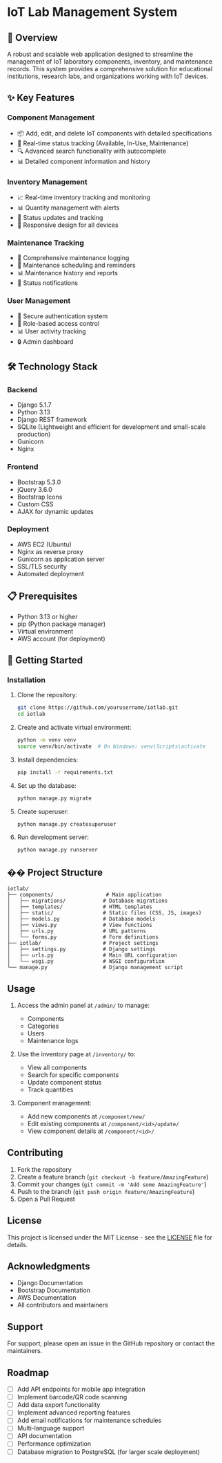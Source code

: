 # IoT Lab Management System

## 🌟 Overview
A robust and scalable web application designed to streamline the management of IoT laboratory components, inventory, and maintenance records. This system provides a comprehensive solution for educational institutions, research labs, and organizations working with IoT devices.

## ✨ Key Features

### Component Management
- 📦 Add, edit, and delete IoT components with detailed specifications
- 🔄 Real-time status tracking (Available, In-Use, Maintenance)
- 🔍 Advanced search functionality with autocomplete
- 📊 Detailed component information and history

### Inventory Management
- 📈 Real-time inventory tracking and monitoring
- 📊 Quantity management with alerts
- 🔄 Status updates and tracking
- 📱 Responsive design for all devices

### Maintenance Tracking
- 📝 Comprehensive maintenance logging
- 📅 Maintenance scheduling and reminders
- 📊 Maintenance history and reports
- 🔔 Status notifications

### User Management
- 🔐 Secure authentication system
- 👥 Role-based access control
- 📊 User activity tracking
- 🔒 Admin dashboard

## 🛠️ Technology Stack

### Backend
- Django 5.1.7
- Python 3.13
- Django REST framework
- SQLite (Lightweight and efficient for development and small-scale production)
- Gunicorn
- Nginx

### Frontend
- Bootstrap 5.3.0
- jQuery 3.6.0
- Bootstrap Icons
- Custom CSS
- AJAX for dynamic updates

### Deployment
- AWS EC2 (Ubuntu)
- Nginx as reverse proxy
- Gunicorn as application server
- SSL/TLS security
- Automated deployment

## 📋 Prerequisites
- Python 3.13 or higher
- pip (Python package manager)
- Virtual environment
- AWS account (for deployment)

## 🚀 Getting Started

### Installation
1. Clone the repository:
   ```bash
   git clone https://github.com/yourusername/iotlab.git
   cd iotlab
   ```

2. Create and activate virtual environment:
   ```bash
   python -m venv venv
   source venv/bin/activate  # On Windows: venv\Scripts\activate
   ```

3. Install dependencies:
   ```bash
   pip install -r requirements.txt
   ```

4. Set up the database:
   ```bash
   python manage.py migrate
   ```

5. Create superuser:
   ```bash
   python manage.py createsuperuser
   ```

6. Run development server:
   ```bash
   python manage.py runserver
   ```

## �� Project Structure

```
iotlab/
├── components/                 # Main application
│   ├── migrations/            # Database migrations
│   ├── templates/             # HTML templates
│   ├── static/                # Static files (CSS, JS, images)
│   ├── models.py              # Database models
│   ├── views.py               # View functions
│   ├── urls.py                # URL patterns
│   └── forms.py               # Form definitions
├── iotlab/                    # Project settings
│   ├── settings.py            # Django settings
│   ├── urls.py                # Main URL configuration
│   └── wsgi.py                # WSGI configuration
└── manage.py                  # Django management script
```

## Usage

1. Access the admin panel at `/admin/` to manage:
   - Components
   - Categories
   - Users
   - Maintenance logs

2. Use the inventory page at `/inventory/` to:
   - View all components
   - Search for specific components
   - Update component status
   - Track quantities

3. Component management:
   - Add new components at `/component/new/`
   - Edit existing components at `/component/<id>/update/`
   - View component details at `/component/<id>/`

## Contributing

1. Fork the repository
2. Create a feature branch (`git checkout -b feature/AmazingFeature`)
3. Commit your changes (`git commit -m 'Add some AmazingFeature'`)
4. Push to the branch (`git push origin feature/AmazingFeature`)
5. Open a Pull Request

## License

This project is licensed under the MIT License - see the [LICENSE](LICENSE) file for details.

## Acknowledgments

- Django Documentation
- Bootstrap Documentation
- AWS Documentation
- All contributors and maintainers

## Support

For support, please open an issue in the GitHub repository or contact the maintainers.

## Roadmap

- [ ] Add API endpoints for mobile app integration
- [ ] Implement barcode/QR code scanning
- [ ] Add data export functionality
- [ ] Implement advanced reporting features
- [ ] Add email notifications for maintenance schedules
- [ ] Multi-language support
- [ ] API documentation
- [ ] Performance optimization
- [ ] Database migration to PostgreSQL (for larger scale deployment) 
